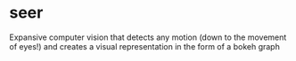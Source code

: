 # seer
Expansive computer vision that detects any motion (down to the movement of eyes!) and creates a visual representation in the form of a bokeh graph
